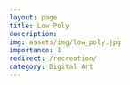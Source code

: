 ```yaml
---
layout: page
title: Low Poly
description: 
img: assets/img/low_poly.jpg
importance: 1
redirect: /recreation/
category: Digital Art
---
```

